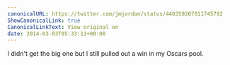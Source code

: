 ```yaml
---
canonicalURL: https://twitter.com/jmjordan/status/440359207011745792
ShowCanonicalLink: true
CanonicalLinkText: View original on
date: 2014-03-03T05:33:11+00:00
---
```

I didn't get the big one but I still pulled out a win in my Oscars pool.
